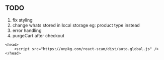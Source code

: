 ## TODO

1. fix styling
2. change whats stored in local storage eg: product type instead
3. error handling
4. purgeCart after checkout


```
<head>
    <script src="https://unpkg.com/react-scan/dist/auto.global.js" />
</head>
```

